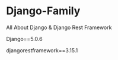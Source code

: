 # Django-Family
All About Django &amp; Django Rest Framework

Django==5.0.6

djangorestframework==3.15.1
